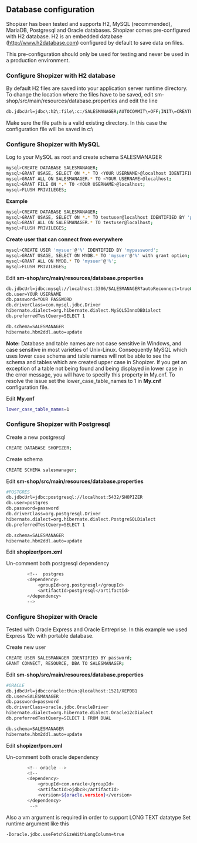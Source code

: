 ## Database configuration

Shopizer has been tested and supports H2, MySQL (recommended), MariaDB, Postgresql and Oracle databases. Shopizer comes pre-configured with H2 database. H2 is an embedded database (http://www.h2database.com) configured by default to save data on files.

This pre-configuration should only be used for testing and never be used in a production environment.

### Configure Shopizer with H2 database ###
By default H2 files are saved into your application server runtime directory. 
To change the location where the files have to be saved,
edit sm-shop/src/main/resources/database.properties and edit the line
```sh
db.jdbcUrl=jdbc\:h2\:file\:c:/SALESMANAGER;AUTOCOMMIT\=OFF;INIT\=CREATE SCHEMA IF NOT EXISTS SALESMANAGER
```

Make sure the file path is a valid existing directory. In this case the configuration file will be saved in c:\

### Configure Shopizer with MySQL ###

Log to your MySQL as root and create schema SALESMANAGER

```sh
mysql>CREATE DATABASE SALESMANAGER;
mysql>GRANT USAGE, SELECT ON *.* TO <YOUR USERNAME>@localhost IDENTIFIED BY '<YOUR PASSWORD>' with grant option;
mysql>GRANT ALL ON SALESMANAGER.* TO <YOUR USERNAME>@localhost;
mysql>GRANT FILE ON *.* TO <YOUR USERNAME>@localhost;
mysql>FLUSH PRIVILEGES;
```

**Example**

```sh
mysql>CREATE DATABASE SALESMANAGER;
mysql>GRANT USAGE, SELECT ON *.* TO testuser@localhost IDENTIFIED BY 'password' with grant option;
mysql>GRANT ALL ON SALESMANAGER.* TO testuser@localhost;
mysql>FLUSH PRIVILEGES;
```

**Create user that can connect from everywhere**

```sh
mysql>CREATE USER 'mysuer'@'%' IDENTIFIED BY 'mypassword';
mysql>GRANT USAGE, SELECT ON MYDB.* TO 'mysuer'@'%' with grant option;
mysql>GRANT ALL ON MYDB.* TO 'mysuer'@'%';
mysql>FLUSH PRIVILEGES;
```

Edit **sm-shop/src/main/resources/database.properties**

```sh
db.jdbcUrl=jdbc:mysql://localhost:3306/SALESMANAGER?autoReconnect=true&useUnicode=true&characterEncoding=UTF-8
db.user=YOUR USERNAME
db.password=YOUR PASSWORD
db.driverClass=com.mysql.jdbc.Driver
hibernate.dialect=org.hibernate.dialect.MySQL5InnoDBDialect
db.preferredTestQuery=SELECT 1

db.schema=SALESMANAGER
hibernate.hbm2ddl.auto=update
```

**Note:** Database and table names are not case sensitive in Windows, and case sensitive in most varieties of Unix-Linux. Consequently MySQL which uses lower case schema and table names will not be able to see the schema and tables which are created upper case in Shopizer. If you get an exception of a table not being found and being displayed in lower case in the error message, you will have to specify this property in My.cnf. To resolve the issue set the lower_case_table_names to 1 in **My.cnf** configuration file.

Edit **My.cnf**

```sh
lower_case_table_names=1
```

### Configure Shopizer with Postgresql ###

Create a new postgresql

```sh
CREATE DATABASE SHOPIZER;
```

Create schema

```sh
CREATE SCHEMA salesmanager;
```

Edit **sm-shop/src/main/resources/database.properties**

```sh
#POSTGRES
db.jdbcUrl=jdbc:postgresql://localhost:5432/SHOPIZER
db.user=postgres
db.password=password
db.driverClass=org.postgresql.Driver
hibernate.dialect=org.hibernate.dialect.PostgreSQLDialect
db.preferredTestQuery=SELECT 1

db.schema=SALESMANAGER
hibernate.hbm2ddl.auto=update
```

Edit **shopizer/pom.xml**

Un-comment both postgresql dependency
```sh
		<!--  postgres 
		<dependency>
			<groupId>org.postgresql</groupId>
			<artifactId>postgresql</artifactId>
		</dependency>
		-->
```

### Configure Shopizer with Oracle ###

Tested with Oracle Express and Oracle Entreprise. In this example we used Express 12c with portable database.

Create new user

```sh
CREATE USER SALESMANAGER IDENTIFIED BY password;
GRANT CONNECT, RESOURCE, DBA TO SALESMANAGER;
```

Edit **sm-shop/src/main/resources/database.properties**

```sh
#ORACLE
db.jdbcUrl=jdbc:oracle:thin:@localhost:1521/XEPDB1
db.user=SALESMANAGER
db.password=password
db.driverClass=oracle.jdbc.OracleDriver
hibernate.dialect=org.hibernate.dialect.Oracle12cDialect
db.preferredTestQuery=SELECT 1 FROM DUAL

db.schema=SALESMANAGER
hibernate.hbm2ddl.auto=update
```


Edit **shopizer/pom.xml**

Un-comment both oracle dependency
```sh
		<!-- oracle -->
		<!-- 
		<dependency>
			<groupId>com.oracle</groupId>
			<artifactId>ojdbc8</artifactId>
			<version>${oracle.version}</version> 
		</dependency>
		 -->
```

Also a vm argument is required in order to support LONG TEXT datatype
Set runtime argument like this

```sh
-Doracle.jdbc.useFetchSizeWithLongColumn=true
```

